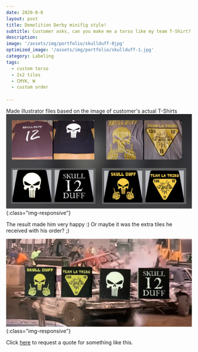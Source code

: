 ```yaml
---
date: 2020-8-8
layout: post
title: Demolition Derby minifig style!
subtitle: Customer asks, can you make me a torso like my team T-Shirt?
description: 
image: '/assets/img/portfolio/skullduff-0jpg'
optimized_image: '/assets/img/portfolio/skullduff-1.jpg'
category: Labeling
tags:
  - custom torso
  - 2x2 tiles
  - CMYK, W
  - custom order
 
---
```


Made illustrator files based on the image of customer's actual T-Shirts
![otherview](/assets/img/portfolio/skullduff-2.jpg){:class="img-responsive"}

The result made him very happy :) Or maybe it was the extra tiles he received with his order? ;)

![otherview](/assets/img/portfolio/skullduff-3.jpg){:class="img-responsive"}

Click [here](https://millionprints.com/contact/) to request a quote for something like this.